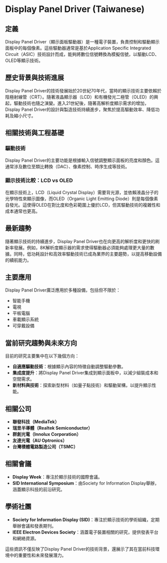 # Display Panel Driver (Taiwanese)

## 定義
Display Panel Driver（顯示面板驅動器）是一種電子裝置，負責控制和驅動顯示面板中的每個像素。這些驅動器通常是基於Application Specific Integrated Circuit（ASIC）技術設計而成，能夠將數位信號轉換為模擬信號，以驅動LCD、OLED等顯示技術。

## 歷史背景與技術進展
Display Panel Driver的技術發展始於20世紀70年代，當時的顯示技術主要依賴於陰極射線管（CRT）。隨著液晶顯示器（LCD）和有機發光二極管（OLED）的興起，驅動技術也隨之演變。進入21世紀後，隨著高解析度顯示需求的增加，Display Panel Driver的設計與製造技術持續進步，聚焦於提高驅動效率、降低功耗及縮小尺寸。

## 相關技術與工程基礎

### 驅動技術
Display Panel Driver的主要功能是根據輸入信號調整顯示面板的亮度和顏色。這通常涉及數位至類比轉換（DAC）、像素控制、時序生成等技術。

### 顯示技術比較：LCD vs OLED
在顯示技術上，LCD（Liquid Crystal Display）需要背光源，並依賴液晶分子的光學特性來顯示圖像，而OLED（Organic Light Emitting Diode）則是每個像素自發光。這使得OLED在對比度和色彩範圍上優於LCD，但其驅動技術的複雜性和成本通常也更高。

## 最新趨勢
隨著顯示技術的持續進步，Display Panel Driver也在向更高的解析度和更快的刷新率發展。例如，8K解析度顯示器的需求使得驅動器必須能夠處理更大量的數據。同時，低功耗設計和高效率驅動技術已成為業界的主要趨勢，以提高移動設備的續航能力。

## 主要應用
Display Panel Driver廣泛應用於多種設備，包括但不限於：
- 智能手機
- 電視
- 平板電腦
- 車載顯示系統
- 可穿戴設備

## 當前研究趨勢與未來方向
目前的研究主要集中在以下幾個方向：
- **自適應驅動技術**：根據顯示內容的特徵自動調整驅動參數。
- **集成度提升**：將Display Panel Driver集成到顯示面板中，以減少組裝成本和空間需求。
- **新材料與技術**：探索新型材料（如量子點技術）和驅動架構，以提升顯示性能。

## 相關公司
- **聯發科技（MediaTek）**
- **瑞昱半導體（Realtek Semiconductor）**
- **群創光電（Innolux Corporation）**
- **友達光電（AU Optronics）**
- **台灣積體電路製造公司（TSMC）**

## 相關會議
- **Display Week**：專注於顯示技術的國際會議。
- **SID International Symposium**：由Society for Information Display舉辦，涵蓋顯示科技的前沿研究。

## 學術社團
- **Society for Information Display (SID)**：專注於顯示技術的學術組織，定期舉辦會議和發表期刊。
- **IEEE Electron Devices Society**：涵蓋電子裝置相關的研究，提供發表平台和網絡資源。

這些資訊不僅反映了Display Panel Driver的技術背景，還展示了其在當前科技環境中的重要性和未來發展潛力。